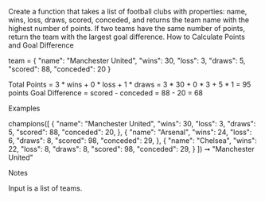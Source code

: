 Create a function that takes a list of football clubs with properties: name, wins, loss, draws, scored, conceded, and returns the team name with the highest number of points. If two teams have the same number of points, return the team with the largest goal difference.
How to Calculate Points and Goal Difference

team = { "name": "Manchester United", "wins": 30, "loss": 3, "draws": 5, "scored": 88, "conceded": 20 }

Total Points = 3 * wins + 0 * loss + 1 * draws = 3 * 30 + 0 * 3 + 5 * 1 = 95 points
Goal Difference = scored - conceded = 88 - 20 = 68

Examples

champions([
  {
    "name": "Manchester United",
    "wins": 30,
    "loss": 3,
    "draws": 5,
    "scored": 88,
    "conceded": 20,
  },
  {
    "name": "Arsenal",
    "wins": 24,
    "loss": 6,
    "draws": 8,
    "scored": 98,
    "conceded": 29,
  },
  {
    "name": "Chelsea",
    "wins": 22,
    "loss": 8,
    "draws": 8,
    "scored": 98,
    "conceded": 29,
  }
]) ➞ "Manchester United"

Notes

Input is a list of teams.